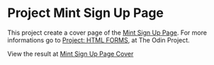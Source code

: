 # Project Mint Sign Up Page

This project create a cover page of the [Mint Sign Up Page](http://mint.com). For more informations go to [Project: HTML FORMS](https://www.theodinproject.com/courses/html5-and-css3/lessons/html-forms),
at The Odin Project.


View the result at [Mint Sign Up Page Cover]()
